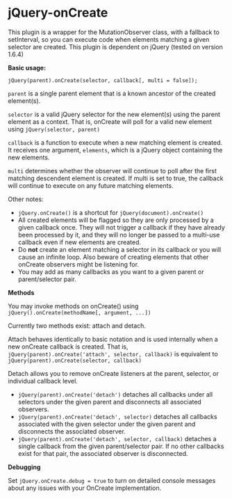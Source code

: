 jQuery-onCreate
===============

This plugin is a wrapper for the MutationObserver class, with a fallback to setInterval, so you can execute code when elements matching a given selector are created. This plugin is dependent on jQuery (tested on version 1.6.4)

**Basic usage:**

`jQuery(parent).onCreate(selector, callback[, multi = false]);`

`parent` is a single parent element that is a known ancestor of the created element(s).

`selector` is a valid jQuery selector for the new element(s) using the parent element as a context. That is, onCreate will poll for a valid new element using `jQuery(selector, parent)`

`callback` is a function to execute when a new matching element is created. It receives one argument, `elements`, which is a jQuery object containing the new elements.

`multi` determines whether the observer will continue to poll after the first matching descendent element is created. If multi is set to true, the callback will continue to execute on any future matching elements.

Other notes:

- `jQuery.onCreate()` is a shortcut for `jQuery(document).onCreate()`
- All created elements will be flagged so they are only processed by a given callback once. They will not trigger a callback if they have already been processed by it, and they will no longer be passed to a multi-use callback even if new elements are created.
- Do **not** create an element matching a selector in its callback or you will cause an infinite loop. Also beware of creating elements that other onCreate observers might be listening for.
- You may add as many callbacks as you want to a given parent or parent/selector pair.

**Methods**

You may invoke methods on onCreate() using `jQuery().onCreate(methodName[, argument, ...])`

Currently two methods exist: attach and detach.

Attach behaves identically to basic notation and is used internally when a new onCreate callback is created. That is, `jQuery(parent).onCreate('attach', selector, callback)` is equivalent to `jQuery(parent).onCreate(selector, callback)`

Detach allows you to remove onCreate listeners at the parent, selector, or individual callback level.

- `jQuery(parent).onCreate('detach')` detaches all callbacks under all selectors under the given parent and disconnects all associated observers.
- `jQuery(parent).onCreate('detach', selector)` detaches all callbacks associated with the given selector under the given parent and disconnects the associated observer.
- `jQuery(parent).onCreate('detach', selector, callback)` detaches a single callback from the given parent/selector pair. If no other callbacks exist for that pair, the associated observer is disconnected.

**Debugging**

Set `jQuery.onCreate.debug = true` to turn on detailed console messages about any issues with your OnCreate implementation.